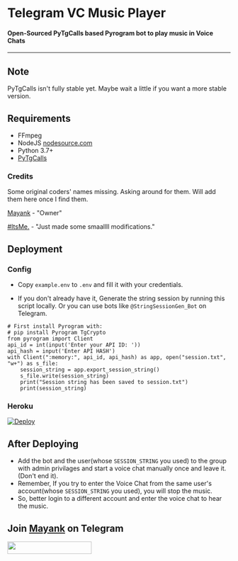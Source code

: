 ﻿# Telegram VC Music Player
#### Open-Sourced PyTgCalls based Pyrogram bot to play music in Voice Chats
---
## Note

PyTgCalls isn't fully stable yet. Maybe wait a little if you want a more stable version.

## Requirements

- FFmpeg
- NodeJS [nodesource.com](https://nodesource.com/)
- Python 3.7+
- [PyTgCalls](https://github.com/pytgcalls/pytgcalls)

### Credits
Some original coders' names missing. Asking around for them. Will add them here once I find them.

[Mayank](https://github.com/hackelite01)  - "Owner"

[#ItsMe.](https://github.com/ballicipluck) - "Just made some smaallll modifications."

## Deployment

### Config

- Copy `example.env` to `.env` and fill it with your credentials.

- If you don't already have it, Generate the string session by running this script locally. Or you can use bots like `@StringSessionGen_Bot` on Telegram.
```
# First install Pyrogram with:
# pip install Pyrogram TgCrypto
from pyrogram import Client
api_id = int(input('Enter your API ID: '))
api_hash = input('Enter API HASH')
with Client(":memory:", api_id, api_hash) as app, open("session.txt", "w+") as s_file:
    session_string = app.export_session_string()
    s_file.write(session_string)
    print("Session string has been saved to session.txt")
    print(session_string)
```
<!---
### Without Docker
1. Install Python requirements:
   ```bash
   pip install -r requirements.txt
   ```
2. Run:
   ```bash
   python main.py
   ```
### Using Docker
1. Build:
   ```bash
   docker build -t musicplayer .
   ```
2. Run:
   ```bash
   docker run --env-file .env musicplayer
   ```
--->
### Heroku
[![Deploy](https://www.herokucdn.com/deploy/button.svg)](https://heroku.com/deploy?template=https://github.com/hackelite01/TgGroupMusicVcBot/)

## After Deploying
- Add the bot and the user(whose `SESSION_STRING` you used) to the group with admin privilages and start a voice chat manually once and leave it. (Don't end it).
- Remember, If you try to enter the Voice Chat from the same user's account(whose `SESSION_STRING` you used), you will stop the music.
- So, better login to a different account and enter the voice chat to hear the music.

 ## Join [Mayank](https://github.com/hackelite01) on Telegram

<a href="https://t.me/hackelite01"><img src="https://img.shields.io/badge/Join-Telegram%20Channel-red.svg?logo=Telegram" width="190" height="28"></a>
